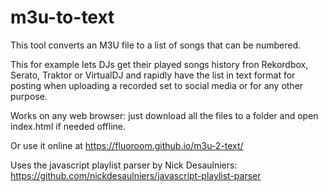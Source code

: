 # m3u-to-text
This tool converts an M3U file to a list of songs that can be numbered.

This for example lets DJs get their played songs history fron Rekordbox, Serato, Traktor or VirtualDJ and rapidly have the list in text format for posting when uploading a recorded set to social media or for any other purpose.

Works on any web browser: just download all the files to a folder and open index.html if needed offline.

Or use it online at https://fluoroom.github.io/m3u-2-text/

Uses the javascript playlist parser by Nick Desaulniers: https://github.com/nickdesaulniers/javascript-playlist-parser
